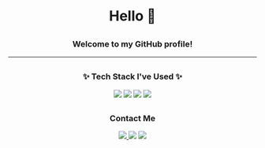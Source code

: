 ## <h1 align="center">Hello 👋</h1>
## <h3 align="center">Welcome to my GitHub profile!</h3>


<!-- <h3 align="center">🙂 About Me 🙂</h3>
<div align="center">
  <p>🧐 Interest <strong> Object Detection and Deep Learning</strong></p> 
  
</div>
--> 

---
## <h3 align="center">✨ Tech Stack I've Used ✨</h3>
<div align="center">
  <!-- <img src="https://img.shields.io/badge/Dart-0175C2?style=for-the-badge&logo=dart&logoColor=white" /> 
  <img src="https://img.shields.io/badge/iOS-000000?style=for-the-badge&logo=ios&logoColor=white" /> 
  <img src="https://img.shields.io/badge/Amazon_AWS-232F3E?style=for-the-badge&logo=amazon-aws&logoColor=white" />
  --> 
   <img src="https://img.shields.io/badge/Swift-FA7343?style=for-the-badge&logo=swift&logoColor=white" />
  <img src="https://img.shields.io/badge/Xcode-007ACC?style=for-the-badge&logo=Xcode&logoColor=white" /> 
  <img src="https://img.shields.io/badge/Flutter-02569B?style=for-the-badge&logo=flutter&logoColor=white" /> 
  <img src="https://img.shields.io/badge/Python-3776AB?style=for-the-badge&logo=python&logoColor=white" />

</div>



## <h3 align="center"> Contact Me </h3>
<div align="center">
  <a href="https://velog.io/@yunhu89">
    <img src="https://img.shields.io/badge/Velog-1EBC8F?style=for-the-badge&logo=velog&logoColor=white" />
  </a>
 <a href="https://www.instagram.com/Hu.dev_"><img src="https://img.shields.io/badge/Instagram-%23E4405F.svg?style=for-the-badge&logo=Instagram&logoColor=white&link=https://www.instagram.com/Hu.dev_"/></a>
</a>
  <a href="https://www.linkedin.com/in/윤후-김-24a38132a">
    <img src="https://img.shields.io/badge/LinkedIn-0A66C2?style=for-the-badge&logo=linkedin&logoColor=white" />
  </a>
</div>

